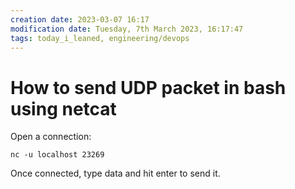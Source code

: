 ```yaml
---
creation date: 2023-03-07 16:17
modification date: Tuesday, 7th March 2023, 16:17:47
tags: today_i_leaned, engineering/devops
---
```


# How to send UDP packet in bash using netcat

Open a connection:

```
nc -u localhost 23269
```

Once connected, type data and hit enter to send it.